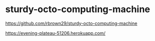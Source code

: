 # sturdy-octo-computing-machine
 
https://github.com/rbrown29/sturdy-octo-computing-machine

https://evening-plateau-51206.herokuapp.com/

